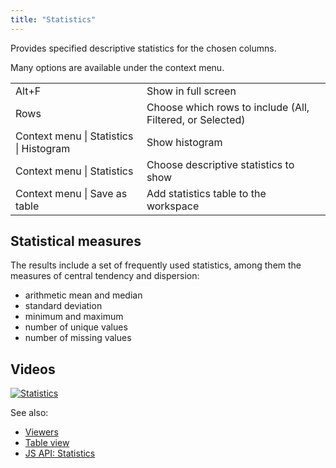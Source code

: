 ```yaml
---
title: "Statistics"
---
```


Provides specified descriptive statistics for the chosen columns.

Many options are available under the context menu.

|                                     |                                                           |
|-----------------------------------------|-----------------------------------------------------------|
| Alt+F                                   | Show in full screen                                       |
| Rows                                    | Choose which rows to include (All, Filtered, or Selected) |
| Context menu \| Statistics \| Histogram | Show histogram                                            |
| Context menu \| Statistics              | Choose descriptive statistics to show                     |
| Context menu \| Save as table           | Add statistics table to the workspace                     |

## Statistical measures

The results include a set of frequently used statistics, among them the measures of central tendency and dispersion:

* arithmetic mean and median
* standard deviation
* minimum and maximum
* number of unique values
* number of missing values

## Videos

[![Statistics](../../uploads/youtube/visualizations2.png "Open on Youtube")](https://www.youtube.com/watch?v=7MBXWzdC0-I&t=2863s)

See also:

* [Viewers](../viewers/viewers.md)
* [Table view](../../datagrok/navigation/views/table-view.md)
* [JS API: Statistics](https://public.datagrok.ai/js/samples/ui/viewers/types/statistics)
